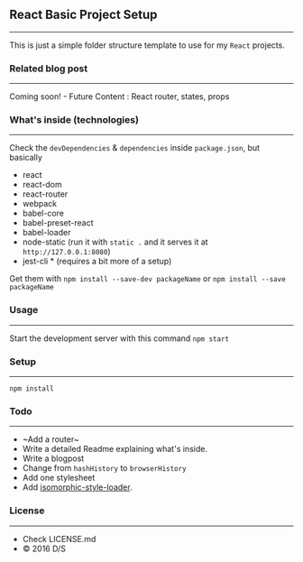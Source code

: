 ## React Basic Project Setup
---
This is just a simple folder structure template to use for my `React` projects.


### Related blog post
---
Coming soon!
	- Future Content : React router, states, props


### What's inside (technologies)
---
Check the `devDependencies` & `dependencies` inside `package.json`, but basically

- react
- react-dom
- react-router
- webpack
- babel-core
- babel-preset-react
- babel-loader
- node-static (run it with `static .` and it serves it at `http://127.0.0.1:8080`)
- jest-cli * (requires a bit more of a setup)

Get them with `npm install --save-dev packageName` or `npm install --save packageName`

### Usage
---
Start the development server with this command `npm start`

### Setup
---

`npm install`

### Todo
---
- ~Add a router~
- Write a detailed Readme explaining what's inside.
- Write a blogpost
- Change from `hashHistory` to `browserHistory`
- Add one stylesheet
- Add [isomorphic-style-loader](https://github.com/kriasoft/isomorphic-style-loader).


### License
---
- Check LICENSE.md
- &copy; 2016 D/S
